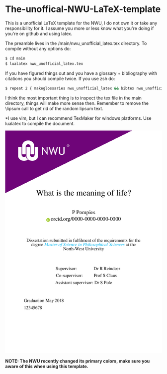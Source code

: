 # The-unoffical-NWU-LaTeX-template

This is a unofficial LaTeX template for the NWU, I do not own it or take any
responsibility for it. I assume you more or less know what you're doing if
you're on github and using latex.

The preamble lives in the /main/nwu_unofficial_latex.tex directory. To compile
without any options do: 

```zsh
$ cd main 
$ lualatex nwu_unofficial_latex.tex 
```

If you have figured things out and you have a glossary + bibliography with
citations you should compile twice. If you use zsh do:  

```zsh
$ repeat 2 { makeglossaries nwu_unofficial_latex && bibtex nwu_unofficial_latex && lualatex nwu_unofficial_latex.tex }
```

I think the most important thing is to inspect the tex file in the main
directory, things will make more sense then. Remember to remove the \lipsum
call to get rid of the random lipsum text.

*I use vim, but I can recommend TexMaker for windows platforms. Use lualatex to
compile the document.

![The title page](title_page.png)

**NOTE: The NWU recently changed its primary colors, make sure you aware of this when using this template.**
